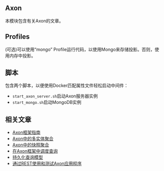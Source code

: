 ## Axon

本模块包含有关Axon的文章。

## Profiles

(可选)可以使用“mongo” Profile运行代码，以使用Mongo来存储投影。否则，使用内存中投影。

## 脚本

包含两个脚本，以便使用Docker匹配属性文件轻松启动中间件：

- `start_axon_server.sh`启动Axon服务器实例
- `start_mongo.sh`启动MongoDB实例

## 相关文章

+ [Axon框架指南](docs/Axon框架指南.md)
+ [Axon中的多实体聚合](docs/Axon中的多实体聚合.md)
+ [Axon中的快照聚合](docs/Axon中的快照聚合.md)
+ [在Axon框架中调度查询](docs/在Axon框架中调度查询.md)
+ [持久化查询模型](docs/持久化查询模型.md)
+ [通过REST使用和测试Axon应用程序](docs/通过REST使用和测试Axon应用程序.md)